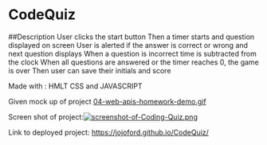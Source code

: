 # CodeQuiz
##Description
User clicks the start button
Then a timer starts and question displayed on screen
User is alerted if the answer is correct or wrong
and next question displays
When a question is incorrect time is subtracted from the clock
When all questions are answered or the timer reaches 0, the game is over
Then user can save their initials and score

Made with :
HMLT CSS and JAVASCRIPT

Given mock up of project [04-web-apis-homework-demo.gif](https://postimg.cc/DmxC4zgM)

Screen shot of project:[![screenshot-of-Coding-Quiz.png](https://i.postimg.cc/9QN8Wrz4/screenshot-of-Coding-Quiz.png)](https://postimg.cc/VJnBgsq1)

Link to deployed project: https://jojoford.github.io/CodeQuiz/ 
